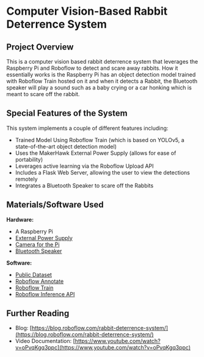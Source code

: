 # Computer Vision-Based Rabbit Deterrence System

## Project Overview

This is a computer vision based rabbit deterrence system that leverages the Raspberry Pi and Roboflow to detect and scare away rabbits. How it essentially works is the Raspberry Pi has an object detection model trained with Roboflow Train hosted on it and when it detects a Rabbit, the Bluetooth speaker will play a sound such as a baby crying or a car honking which is meant to scare off the rabbit.

## Special Features of the System

This system implements a couple of different features including:

- Trained Model Using Roboflow Train (which is based on YOLOv5, a state-of-the-art object detection model)
- Uses the MakerHawk External Power Supply (allows for ease of portability)
- Leverages active learning via the Roboflow Upload API
- Includes a Flask Web Server, allowing the user to view the detections remotely
- Integrates a Bluetooth Speaker to scare off the Rabbits

## Materials/Software Used

**Hardware:**

- A Raspberry Pi
- [External Power Supply](https://www.amazon.com/MakerHawk-Raspberry-Uninterruptible-Management-Expansion/dp/B082CVWH3R/ref=sr_1_6?crid=3LJGHA055O4VL&dchild=1&keywords=battery+for+raspberry+pi&qid=1623698007&sprefix=battery+for+raspbe%2Caps%2C184&sr=8-6)
- [Camera for the Pi](https://www.amazon.com/Arducam-Megapixels-Sensor-OV5647-Raspberry/dp/B012V1HEP4/ref=sr_1_6?dchild=1&keywords=Raspberry+Pi+camera&qid=1624689746&sr=8-6)
- [Bluetooth Speaker](https://www.amazon.com/AUDIOVOX-SP881BL-Portable-Bluetooth-Rechargeable/dp/B07F8N6KJ9/ref=sr_1_4?crid=2363N4JZD3B18&dchild=1&keywords=canz+bluetooth+speaker&qid=1626056945&sprefix=CANZ+bluetoot%2Caps%2C173&sr=8-4)

**Software:**

- [Public Dataset](https://public.roboflow.com/object-detection/eastern-cottontail-rabbits)
- [Roboflow Annotate](https://docs.roboflow.com/annotate)
- [Roboflow Train](https://docs.roboflow.com/train)
- [Roboflow Inference API](https://docs.roboflow.com/inference)

## Further Reading

- Blog: [https://blog.roboflow.com/rabbit-deterrence-system/](https://blog.roboflow.com/rabbit-deterrence-system/)
- Video Documentation: [https://www.youtube.com/watch?v=oPvqKgq3ppc](https://www.youtube.com/watch?v=oPvqKgq3ppc)

